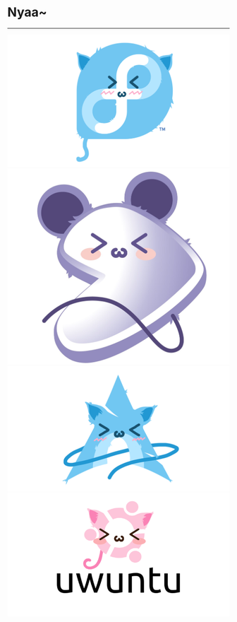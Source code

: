 # Nyaa~
---
![Fedowa](fedowa.png)
![Gentchu](gentchu.jpg)
![Nyarch](nyarch.png)
![Uwuntu](uwuntu.png)
